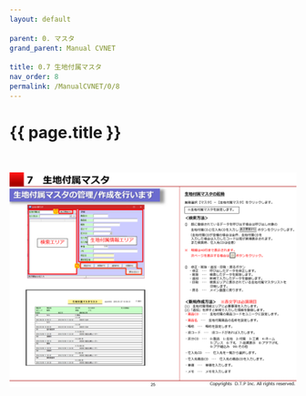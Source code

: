 ```yaml
---
layout: default

parent: 0. マスタ
grand_parent: Manual CVNET

title: 0.7 生地付属マスタ
nav_order: 8
permalink: /ManualCVNET/0/8
---
```


# {{ page.title }} <br/><br/>


<a href="/img/Master/Master26.PNG" target="_blank">
<img src="/img/Master/Master26.PNG" alt="login image"></a>


